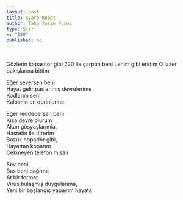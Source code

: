 ```yaml
---
layout: post
title: Avare Robot
author: Taha Yasin Posos
type: Şiir
x: "180"
published: no
---
```

<br/>
Gözlerin kapasitör gibi  
220 ile çarptın beni  
Lehim gibi eridim  
O lazer bakışlarına bittim  

Eğer seversen beni  
Hayat gelir paslanmış devrelerime  
Kodlarım seni  
Kalbimin en derinlerine  

Eğer reddedersen beni  
Kısa devre olurum  
Akan göşyaşlarımla,  
Hasretin ile titrerim  
Bozuk hoparlör gibi,  
Hayattan koparım  
Çekmeyen telefon misali  

Sev beni  
Bas beni bağrına  
At bir format  
Virüs bulaşmış duygularıma,  
Yeni bir başlangıç yapayım hayata  
